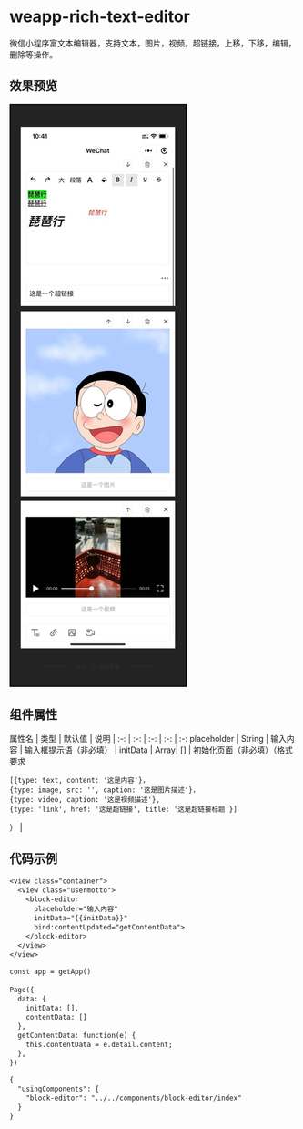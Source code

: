 # weapp-rich-text-editor
微信小程序富文本编辑器，支持文本，图片，视频，超链接，上移，下移，编辑，删除等操作。

## 效果预览
![Image text](images/demo.png
)

## 组件属性

属性名 | 类型 | 默认值 | 说明 |
:-: | :-: | :-: | :-: | :-:
placeholder | String | 输入内容 | 输入框提示语（非必填） | 
initData | Array| [] | 初始化页面（非必填）（格式要求
```
[{type: text, content: '这是内容'}，
{type: image, src: '', caption: '这是图片描述'}，
{type: video, caption: '这是视频描述'},
{type: 'link', href: '这是超链接', title: '这是超链接标题'}]
```
） |

## 代码示例
```
<view class="container">
  <view class="usermotto">
    <block-editor 
      placeholder="输入内容"
      initData="{{initData}}"
      bind:contentUpdated="getContentData">
    </block-editor>
  </view>
</view>
```

```
const app = getApp()

Page({
  data: {
    initData: [],
    contentData: []
  },
  getContentData: function(e) {
    this.contentData = e.detail.content;
  },
})
```

```
{
  "usingComponents": {
    "block-editor": "../../components/block-editor/index"
  }
}
```
